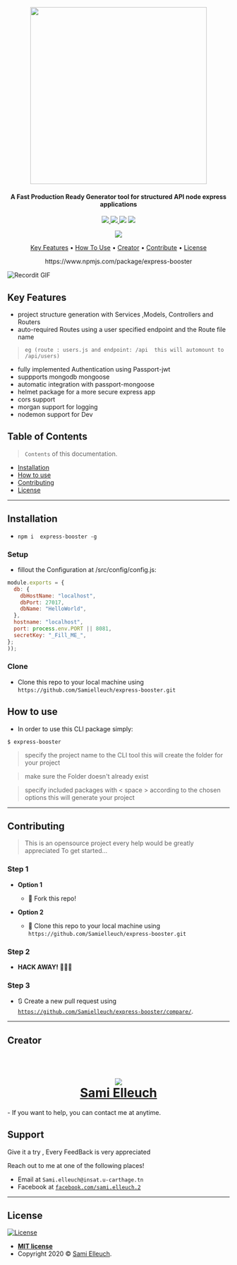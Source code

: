 
<p align="center">
<img src="https://i.imgur.com/tRAhwqi.png" height="400px">
</p>

<h4 align="center">A Fast Production Ready Generator tool for structured API node express applications</h4>


<!-- [![FVCproductions](https://avatars1.githubusercontent.com/u/4284691?v=3&s=200)](http://fvcproductions.com) -->
<p align="center">
  <a href="https://sonarcloud.io/dashboard?id=Samielleuch_express-booster">
    <img
	 src="https://sonarcloud.io/api/project_badges/measure?project=Samielleuch_express-booster&metric=alert_status">
  </a>
  <a href="https://sonarcloud.io/dashboard?id=Samielleuch_express-booster">
    <img
	 src="https://sonarcloud.io/api/project_badges/measure?project=Samielleuch_express-booster&metric=reliability_rating">
  </a>
  <img
	 src="https://badges.frapsoft.com/os/v1/open-source.svg?v=103">
   <img
	 src="https://cdn.rawgit.com/sindresorhus/awesome/d7305f38d29fed78fa85652e3a63e154dd8e8829/media/badge.svg">
</p>
<p align="center">
<a href="https://www.npmjs.com/package/express-booster">
<img src="https://nodei.co/npm/express-booster.png?downloads=true&downloadRank=true&stars=true">
</a>
</p>

<p align="center">
  <a href="#KeyFeatures">Key Features</a> •
  <a href="#how-to-use">How To Use</a> •
  <a href="#creator">Creator</a> •
  <a href="#contributing">Contribute</a> •
  <a href="#license">License</a>
</p>
<p align="center">
  https://www.npmjs.com/package/express-booster
 </p>

![Recordit GIF](https://i.imgur.com/UZxpOCy.gif)
## Key Features 

- project structure generation with Services ,Models, Controllers and Routers
- auto-required Routes using a user specified endpoint and the Route file name 
> `eg (route : users.js and endpoint: /api  this will automount to /api/users)` 
- fully implemented Authentication using Passport-jwt
- suppports mongodb mongoose
- automatic integration with passport-mongoose
- helmet package for a more secure express app
- cors support
- morgan support for logging
- nodemon support for Dev

## Table of Contents

> `Contents` of this documentation.

- [Installation](#installation)
- [How to use](#how-to-use)
- [Contributing](#contributing)
- [License](#license)


---

## Installation

- `npm i  express-booster -g` 
### Setup
- fillout the Configuration at /src/config/config.js:

```javascript
module.exports = {
  db: {
    dbHostName: "localhost",
    dbPort: 27017,
    dbName: "HelloWorld",
  },
  hostname: "localhost",
  port: process.env.PORT || 8081,
  secretKey: "_Fill_ME_",
};
));
```

### Clone

- Clone this repo to your local machine using `https://github.com/Samielleuch/express-booster.git`

## How to use

- In order to use this CLI package simply:

```shell
$ express-booster
```

> specify the project name to the CLI tool this will create the folder for your project

> make sure the Folder doesn't already exist

> specify included packages with < space > according to the chosen options this will generate your project

---

## Contributing
> This is an opensource project every help would be greatly appreciated 
> To get started...

### Step 1

- **Option 1**
    - 🍴 Fork this repo!

- **Option 2**
    - 👯 Clone this repo to your local machine using `https://github.com/Samielleuch/express-booster.git`

### Step 2

- **HACK AWAY!** 🔨🔨🔨

### Step 3

- 🔃 Create a new pull request using <a href="https://github.com/Samielleuch/express-booster/compare/" target="_blank">`https://github.com/Samielleuch/express-booster/compare/`</a>.

---

## Creator


<h1 align="center">
  <br>
    <img src="https://avatars1.githubusercontent.com/u/45316444?v=3&s=200" >
  <br>
   <a href="https://github.com/Samielleuch" target="_blank">Sami Elleuch</a> 
</h1>
- If you want to help, you can contact me at anytime.


## Support
Give it a try , Every FeedBack is very appreciated

Reach out to me at one of the following places!

- Email at `Sami.elleuch@insat.u-carthage.tn`
- Facebook at <a href="https://www.facebook.com/sami.elleuch.2" target="_blank">`facebook.com/sami.elleuch.2`</a>

---


## License

[![License](http://img.shields.io/:license-mit-blue.svg?style=flat-square)](http://badges.mit-license.org)

- **[MIT license](http://opensource.org/licenses/mit-license.php)**
- Copyright 2020 © <a href="https://github.com/Samielleuch/" target="_blank">Sami Elleuch</a>.
